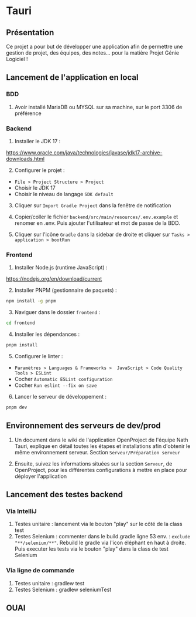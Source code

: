 # Tauri

## Présentation

Ce projet a pour but de développer une application afin de permettre une gestion de projet, des équipes, des notes... pour la matière Projet Génie Logiciel !



## Lancement de l'application en local

### BDD

1. Avoir installé MariaDB ou MYSQL sur sa machine, sur le port 3306 de préférence

### Backend

1. Installer le JDK 17 :

https://www.oracle.com/java/technologies/javase/jdk17-archive-downloads.html

2. Configurer le projet :

- `File > Project Structure > Project`
- Choisir le JDK 17
- Choisir le niveau de langage `SDK default`

3. Cliquer sur `Import Gradle Project` dans la fenêtre de notification

4. Copier/coller le fichier `backend/src/main/resources/.env.example` et renomer en .env. Puis ajouter l'utilisateur et mot de passe de la BDD.

4. Cliquer sur l'icône `Gradle` dans la sidebar de droite et cliquer sur `Tasks > application > bootRun`



### Frontend

1. Installer Node.js (runtime JavaScript) :

https://nodejs.org/en/download/current

2. Installer PNPM (gestionnaire de paquets) :
```bash
npm install -g pnpm
```

3. Naviguer dans le dossier `frontend` :
```bash
cd frontend
```

4. Installer les dépendances :
```bash
pnpm install
```

5. Configurer le linter :

- `Paramètres > Languages & Frameworks >  JavaScript > Code Quality Tools > ESLint`
- Cocher `Automatic ESLint configuration`
- Cocher `Run eslint --fix on save`

6. Lancer le serveur de développement :
```bash
pnpm dev
```



## Environnement des serveurs de dev/prod

1. Un document dans le wiki de l'application OpenProject de l'équipe Nath Tauri, explique en détail toutes les étapes et installations afin d'obtenir le même environnement serveur. Section `Serveur/Préparation serveur`

2. Ensuite, suivez les informations situées sur la section `Serveur`, de OpenProject, pour les différentes configurations à mettre en place pour déployer l'application


## Lancement des testes backend

### Via IntelliJ

1. Testes unitaire : lancement via le bouton "play" sur le côté de la class test
2. Testes Selenium : commenter dans le build.gradle ligne 53 env. : `exclude "**/selenium/**"`. Rebuild le gradle via l'icon éléphant en haut à droite. Puis executer les tests via le bouton "play" dans la class de test Selenium


### Via ligne de commande 

1. Testes unitaire : gradlew test
2. Testes Selenium : gradlew seleniumTest


## OUAI